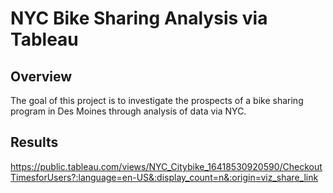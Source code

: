   
# NYC Bike Sharing Analysis via Tableau

## Overview
The goal of this project is to investigate the prospects of a bike sharing
program in Des Moines through analysis of data via NYC.

## Results
https://public.tableau.com/views/NYC_Citybike_16418530920590/CheckoutTimesforUsers?:language=en-US&:display_count=n&:origin=viz_share_link

